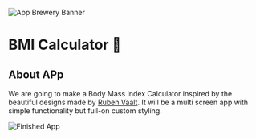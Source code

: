 ![App Brewery Banner](https://github.com/londonappbrewery/Images/blob/master/AppBreweryBanner.png)


# BMI Calculator 💪




## About APp
We are going to make a Body Mass Index Calculator inspired by the beautiful designs made by [Ruben Vaalt](https://dribbble.com/shots/4585382-Simple-BMI-Calculator). It will be a multi screen app with simple functionality but full-on custom styling. 

![Finished App](https://github.com/londonappbrewery/Images/blob/master/bmi-calc-demo.gif)





